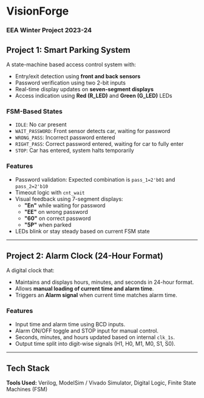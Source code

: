 # VisionForge
### EEA Winter Project 2023-24 <br />

## Project 1: Smart Parking System

A state-machine based access control system with:
- Entry/exit detection using **front and back sensors**
- Password verification using two 2-bit inputs
- Real-time display updates on **seven-segment displays**
- Access indication using **Red (R_LED)** and **Green (G_LED)** LEDs

### FSM-Based States
- `IDLE`: No car present
- `WAIT_PASSWORD`: Front sensor detects car, waiting for password
- `WRONG_PASS`: Incorrect password entered
- `RIGHT_PASS`: Correct password entered, waiting for car to fully enter
- `STOP`: Car has entered, system halts temporarily

### Features
- Password validation: Expected combination is `pass_1=2'b01` and `pass_2=2'b10`
- Timeout logic with `cnt_wait`
- Visual feedback using 7-segment displays:
  - **"En"** while waiting for password
  - **"EE"** on wrong password
  - **"60"** on correct password
  - **"5P"** when parked
- LEDs blink or stay steady based on current FSM state

---

## Project 2: Alarm Clock (24-Hour Format)

A digital clock that:
- Maintains and displays hours, minutes, and seconds in 24-hour format.
- Allows **manual loading of current time and alarm time**.
- Triggers an **Alarm signal** when current time matches alarm time.

### Features
- Input time and alarm time using BCD inputs.
- Alarm ON/OFF toggle and STOP input for manual control.
- Seconds, minutes, and hours updated based on internal `clk_1s`.
- Output time split into digit-wise signals (H1, H0, M1, M0, S1, S0).

---

## Tech Stack

**Tools Used:** Verilog, ModelSim / Vivado Simulator, Digital Logic, Finite State Machines (FSM)
